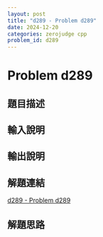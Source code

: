 ```yaml
---
layout: post
title: "d289 - Problem d289"
date: 2024-12-20
categories: zerojudge cpp
problem_id: d289
---
```


# Problem d289

## 題目描述



## 輸入說明



## 輸出說明



## 解題連結

[d289 - Problem d289](https://zerojudge.tw/ShowProblem?problemid=d289)

## 解題思路

